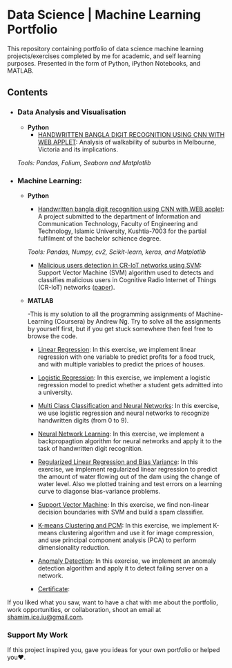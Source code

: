 # Data Science | Machine Learning Portfolio
This repository containing portfolio of data science machine learning projects/exercises completed by me for academic, and self learning purposes. Presented in the form of Python, iPython Notebooks, and MATLAB.


## Contents


- ### Data Analysis and Visualisation
	- __Python__
		- [HANDWRITTEN BANGLA DIGIT RECOGNITION USING CNN WITH WEB APPLET](https://github.com/sajal2692/Scalable-Walkability-Analysis-of-Melbourne): Analysis of walkability of suburbs in Melbourne, Victoria and its implications.
		
	_Tools: Pandas, Folium, Seaborn and Matplotlib_

	

- ### Machine Learning: 

	- __Python__
		
		- [Handwritten bangla digit recognition using CNN with WEB applet](https://github.com/shamim-ice/HandwrittenBanglaDigitRecognition): A project submitted to the department of Information and Communication Technology, Faculty of Engineering and Technology, Islamic University, Kushtia-7003 for the partial fulfilment of the bachelor schience degree.
		
		_Tools: Pandas, Numpy, cv2, Scikit-learn, keras, and Matplotlib_

		- [Malicious users detection in CR-IoT networks using SVM](https://github.com/shamim-ice/SpectrumSensing-and-MaliciousUsersClassification): Support Vector Machine (SVM) algorithm used to detects and classifies malicious users in Cognitive Radio Internet of Things (CR-IoT) networks ([paper](https://doi.org/10.1016/j.mlwa.2021.100052)).

	- __MATLAB__
		
		-This is my solution to all the programming assignments of Machine-Learning (Coursera) by Andrew Ng. Try to solve all the assignments by yourself first, but if you get stuck somewhere then feel free to browse the code.

		- [Linear Regression](https://github.com/shamim-ice/shamim_Portfolio/tree/main/Linear%20Regression): In this exercise, we implement linear regression with one variable to predict profits for a food truck, and with multiple variables to predict the prices of houses.
		- [Logistic Regression](https://github.com/shamim-ice/shamim_Portfolio/tree/main/Logistic%20Regression): In this exercise, we implement a logistic regression model to predict whether a student gets admitted into a university.
		- [Multi Class Classification and Neural Networks](https://github.com/shamim-ice/shamim_Portfolio/tree/main/Multi%20Class%20and%20NN): In this exercise, we use logistic regression and neural networks to recognize handwritten digits (from 0 to 9).
		- [Neural Network Learning](https://github.com/shamim-ice/shamim_Portfolio/tree/main/NN%20Learning): In this exercise, we implement a backpropagtion algorithm for neural networks and apply it to the task of handwritten digit recognition.
		- [Regularized Linear Regression and Bias Variance](https://github.com/shamim-ice/shamim_Portfolio/tree/main/Regularized%20Linear%20Regression%20and%20BiasVariance): In this exercise, we implement regularized linear regression to predict the amount of water flowing out of the dam using the change of water level. Also we plotted training and test errors on a learning curve to diagonse bias-variance problems.
		- [Support Vector Machine](https://github.com/shamim-ice/shamim_Portfolio/tree/main/Support%20Vector%20Machines): In this exercise, we find non-linear decision boundaries with SVM and build a spam classifier.
		- [K-means Clustering and PCM](https://github.com/shamim-ice/shamim_Portfolio/tree/main/K-Means%20Clustering%20and%20PCA): In this exercise, we implement K-means clustering algorithm and use it for image compression,  and use principal component analysis (PCA) to perform dimensionality reduction.
		
		- [Anomaly Detection](https://github.com/shamim-ice/shamim_Portfolio/tree/main/Anomaly%20Detection): In this exercise, we implement an anomaly detection algorithm and apply it to detect failing server on a network.
		- [Certificate](https://github.com/shamim-ice/shamim_Portfolio/blob/main/Coursera_Machine_Learning_ng.pdf):



If you liked what you saw, want to have a chat with me about the portfolio, work opportunities, or collaboration, shoot an email at shamim.ice.iu@gmail.com. 

### Support My Work

If this project inspired you, gave you ideas for your own portfolio or helped you❤️.   
